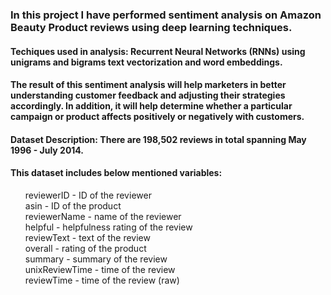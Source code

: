 <h3>In this project I have performed sentiment analysis on Amazon Beauty Product reviews using deep learning techniques.</h3>
<h4><b>Techiques used in analysis:</b> Recurrent Neural Networks (RNNs) using unigrams and bigrams text vectorization and word embeddings.</h4>
<h4> The result of this sentiment analysis will help marketers in better understanding customer feedback and adjusting their strategies accordingly. In addition, it will help determine whether a particular campaign or product affects positively or negatively with customers.</h4>
<h4><b>Dataset Description:</b> There are 198,502 reviews in total spanning May 1996 - July 2014.</h4>
<h4><b>This dataset includes below mentioned variables:</b></h4>
<ol>
reviewerID - ID of the reviewer<br>
asin - ID of the product<br>
reviewerName - name of the reviewer<br>
helpful - helpfulness rating of the review<br>
reviewText - text of the review<br>
overall - rating of the product<br>
summary - summary of the review<br>
unixReviewTime - time of the review<br>
reviewTime - time of the review (raw)<br>
</ol>
